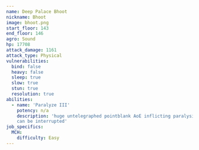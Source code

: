 ```yaml
---
name: Deep Palace Bhoot
nickname: Bhoot
image: bhoot.png
start_floor: 143
end_floor: 146
agro: Sound
hp: 17708
attack_damage: 1161
attack_type: Physical
vulnerabilities:
  bind: false
  heavy: false
  sleep: true
  slow: true
  stun: true
  resolution: true
abilities:
  - name: 'Paralyze III'
    potency: n/a
    description: 'huge untelegraphed pointblank AoE inflicting paralysis (15s);
    can be interrupted'
job_specifics:
  MCH:
    difficulty: Easy
---
```

